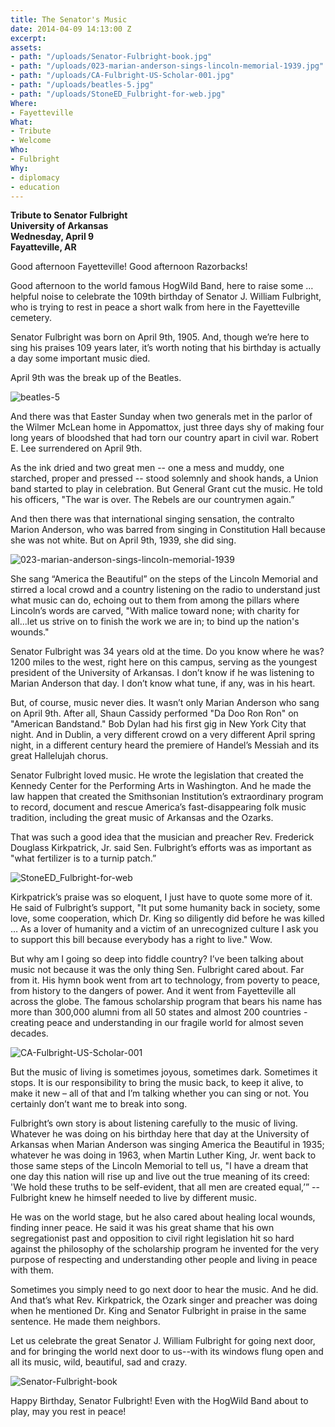 ```yaml
---
title: The Senator's Music
date: 2014-04-09 14:13:00 Z
excerpt: 
assets:
- path: "/uploads/Senator-Fulbright-book.jpg"
- path: "/uploads/023-marian-anderson-sings-lincoln-memorial-1939.jpg"
- path: "/uploads/CA-Fulbright-US-Scholar-001.jpg"
- path: "/uploads/beatles-5.jpg"
- path: "/uploads/StoneED_Fulbright-for-web.jpg"
Where:
- Fayetteville
What:
- Tribute
- Welcome
Who:
- Fulbright
Why:
- diplomacy
- education
---
```


**Tribute to Senator Fulbright**  
**University of Arkansas**  
**Wednesday, April 9**  
**Fayatteville, AR**  

Good afternoon Fayetteville! Good afternoon Razorbacks! 

Good afternoon to the world famous HogWild Band, here to raise some … helpful noise to celebrate the 109th birthday of Senator J. William Fulbright, who is trying to rest in peace a short walk from here in the Fayetteville cemetery.   

Senator Fulbright was born on April 9th, 1905.  And, though we’re here to sing his praises 109 years later, it’s worth noting that his birthday is actually a day some important music died.

April 9th was the break up of the Beatles.

 ![beatles-5](/uploads/beatles-5.jpg) 

And there was that Easter Sunday when two generals met in the parlor of the Wilmer McLean home in Appomattox, just three days shy of making four long years of bloodshed that had torn our country apart in civil war.  Robert E. Lee surrendered on April 9th.  

As the ink dried and two great men -- one a mess and muddy, one starched, proper and pressed -- stood solemnly and shook hands, a Union band started to play in celebration.  But General Grant cut the music.  He told his officers, "The war is over. The Rebels are our countrymen again.” 

And then there was that international singing sensation, the contralto Marion Anderson, who was barred from singing in Constitution Hall because she was not white.  But on April 9th, 1939, she did sing. 

![023-marian-anderson-sings-lincoln-memorial-1939](/uploads/023-marian-anderson-sings-lincoln-memorial-1939.jpg) 

She sang “America the Beautiful” on the steps of the Lincoln Memorial and stirred a local crowd and a country listening on the radio to understand just what music can do, echoing out to them from among the pillars where Lincoln’s words are carved, "With malice toward none; with charity for all...let us strive on to finish the work we are in; to bind up the nation's wounds."

Senator Fulbright was 34 years old at the time.  Do you know where he was?  1200 miles to the west, right here on this campus, serving as the youngest president of the University of Arkansas.  I don’t know if he was listening to Marian Anderson that day.  I don’t know what tune, if any, was in his heart.

But, of course, music never dies.  It wasn’t only Marian Anderson who sang on April 9th.  After all, Shaun Cassidy performed "Da Doo Ron Ron" on "American Bandstand."  Bob Dylan had his first gig in New York City that night.  And in Dublin, a very different crowd on a very different April spring night, in a different century heard the premiere of Handel’s Messiah and its great Hallelujah chorus.

Senator Fulbright loved music.  He wrote the legislation that created the Kennedy Center for the Performing Arts in Washington.  And he made the law happen that created the Smithsonian Institution’s extraordinary program to record, document and rescue America’s fast-disappearing folk music tradition, including the great music of Arkansas and the Ozarks.  

That was such a good idea that the musician and preacher Rev. Frederick Douglass Kirkpatrick, Jr. said Sen. Fulbright’s efforts was as important as "what fertilizer is to a turnip patch.”  

 ![StoneED_Fulbright-for-web](/uploads/StoneED_Fulbright-for-web.jpg) 

Kirkpatrick’s praise was so eloquent, I just have to quote some more of it.  He said of Fulbright’s support, "It put some humanity back in society, some love, some cooperation, which Dr. King so diligently did before he was killed … As a lover of humanity and a victim of an unrecognized culture I ask you to support this bill because everybody has a right to live."
Wow.

But why am I going so deep into fiddle country?  I’ve been talking about music not because it was the only thing Sen. Fulbright cared about.  Far from it.  His hymn book went from art to technology, from poverty to peace, from history to the dangers of power.  And it went from Fayetteville all across the globe.  The famous scholarship program that bears his name has more than 300,000 alumni from all 50 states and almost 200 countries - creating peace and understanding in our fragile world for almost seven decades.  

 ![CA-Fulbright-US-Scholar-001](/uploads/CA-Fulbright-US-Scholar-001.jpg) 

But the music of living is sometimes joyous, sometimes dark.  Sometimes it stops.  It is our responsibility to bring the music back, to keep it alive, to make it new – all of that and I’m talking whether you can sing or not.  You certainly don’t want me to break into song.

Fulbright’s own story is about listening carefully to the music of living.  Whatever he was doing on his birthday here that day at the University of Arkansas when Marian Anderson was singing America the Beautiful in 1935; whatever he was doing in 1963, when Martin Luther King, Jr. went back to those same steps of the Lincoln Memorial to tell us, "I have a dream that one day this nation will rise up and live out the true meaning of its creed: 'We hold these truths to be self-evident, that all men are created equal,’” -- Fulbright knew he himself needed to live by different music.  

He was on the world stage, but he also cared about healing local wounds, finding inner peace.  He said it was his great shame that his own segregationist past and opposition to civil right legislation hit so hard against the philosophy of the scholarship program he invented for the very purpose of respecting and understanding other people and living in peace with them.   

Sometimes you simply need to go next door to hear the music.  And he did.   And that’s what Rev. Kirkpatrick, the Ozark singer and preacher was doing when he mentioned Dr. King and Senator Fulbright in praise in the same sentence.  He made them neighbors.

Let us celebrate the great Senator J. William Fulbright for going next door, and for bringing the world next door to us--with its windows flung open and all its music, wild, beautiful, sad and crazy.  

 ![Senator-Fulbright-book](/uploads/Senator-Fulbright-book.jpg) 

Happy Birthday, Senator Fulbright!  Even with the HogWild Band about to play, may you rest in peace!
